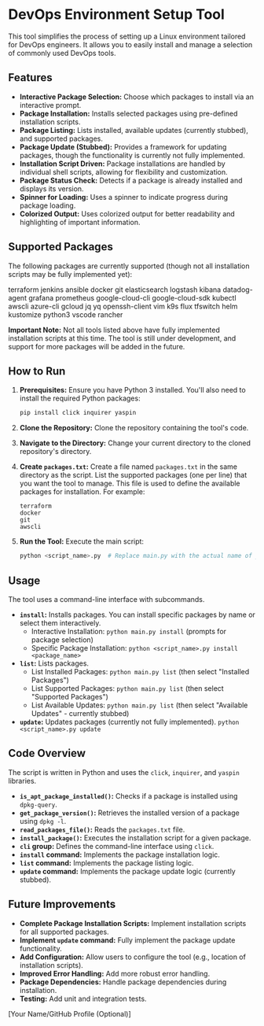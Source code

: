 # DevOps Environment Setup Tool

This tool simplifies the process of setting up a Linux environment tailored for DevOps engineers. It allows you to easily install and manage a selection of commonly used DevOps tools.

## Features

*   **Interactive Package Selection:** Choose which packages to install via an interactive prompt.
*   **Package Installation:** Installs selected packages using pre-defined installation scripts.
*   **Package Listing:** Lists installed, available updates (currently stubbed), and supported packages.
*   **Package Update (Stubbed):** Provides a framework for updating packages, though the functionality is currently not fully implemented.
*   **Installation Script Driven:** Package installations are handled by individual shell scripts, allowing for flexibility and customization.
*   **Package Status Check:** Detects if a package is already installed and displays its version.
*   **Spinner for Loading:** Uses a spinner to indicate progress during package loading.
*   **Colorized Output:** Uses colorized output for better readability and highlighting of important information.

## Supported Packages

The following packages are currently supported (though not all installation scripts may be fully implemented yet):

terraform
jenkins
ansible
docker
git
elasticsearch
logstash
kibana
datadog-agent
grafana
prometheus
google-cloud-cli
google-cloud-sdk
kubectl
awscli
azure-cli
gcloud
jq
yq
openssh-client
vim
k9s
flux
tfswitch
helm
kustomize
python3
vscode
rancher


**Important Note:** Not all tools listed above have fully implemented installation scripts at this time.  The tool is still under development, and support for more packages will be added in the future.

## How to Run

1.  **Prerequisites:** Ensure you have Python 3 installed. You'll also need to install the required Python packages:

    ```bash
    pip install click inquirer yaspin
    ```

2.  **Clone the Repository:** Clone the repository containing the tool's code.

3.  **Navigate to the Directory:** Change your current directory to the cloned repository's directory.

4.  **Create `packages.txt`:** Create a file named `packages.txt` in the same directory as the script. List the supported packages (one per line) that you want the tool to manage. This file is used to define the available packages for installation.  For example:

    ```
    terraform
    docker
    git
    awscli
    ```

5.  **Run the Tool:** Execute the main script:

    ```bash
    python <script_name>.py  # Replace main.py with the actual name of your script.
    ```

## Usage

The tool uses a command-line interface with subcommands.

*   **`install`:** Installs packages.  You can install specific packages by name or select them interactively.
    *   Interactive Installation: `python main.py install` (prompts for package selection)
    *   Specific Package Installation: `python <script_name>.py install <package_name>`
*   **`list`:** Lists packages.
    *   List Installed Packages: `python main.py list` (then select "Installed Packages")
    *   List Supported Packages: `python main.py list` (then select "Supported Packages")
    *   List Available Updates: `python main.py list` (then select "Available Updates" - currently stubbed)
*   **`update`:** Updates packages (currently not fully implemented). `python <script_name>.py update`

## Code Overview

The script is written in Python and uses the `click`, `inquirer`, and `yaspin` libraries.

*   **`is_apt_package_installed()`:** Checks if a package is installed using `dpkg-query`.
*   **`get_package_version()`:** Retrieves the installed version of a package using `dpkg -l`.
*   **`read_packages_file()`:** Reads the `packages.txt` file.
*   **`install_package()`:** Executes the installation script for a given package.
*   **`cli` group:** Defines the command-line interface using `click`.
*   **`install` command:** Implements the package installation logic.
*   **`list` command:** Implements the package listing logic.
*   **`update` command:** Implements the package update logic (currently stubbed).


## Future Improvements

*   **Complete Package Installation Scripts:** Implement installation scripts for all supported packages.
*   **Implement `update` command:** Fully implement the package update functionality.
*   **Add Configuration:** Allow users to configure the tool (e.g., location of installation scripts).
*   **Improved Error Handling:** Add more robust error handling.
*   **Package Dependencies:** Handle package dependencies during installation.
*   **Testing:** Add unit and integration tests.



[Your Name/GitHub Profile (Optional)]
